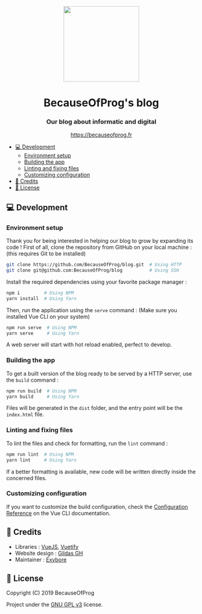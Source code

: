 <div align="center">
  <img src="https://cdn.becauseofprog.fr/v2/sites/becauseofprog.fr/assets/logos/bop.svg" width="200" />
  <h1>BecauseOfProg's blog</h1>
  <h3>Our blog about informatic and digital</h3>
  <a href="https://becauseofprog.fr">https://becauseofprog.fr</a>
</div>

- [💻 Development](#-development)
  - [Environment setup](#environment-setup)
  - [Building the app](#building-the-app)
  - [Linting and fixing files](#linting-and-fixing-files)
  - [Customizing configuration](#customizing-configuration)
- [📜 Credits](#-credits)
- [🔐 License](#-license)

## 💻 Development

### Environment setup

Thank you for being interested in helping our blog to grow by expanding its code !
First of all, clone the repository from GitHub on your local machine : (this requires Git to be installed)

```bash
git clone https://github.com/BecauseOfProg/blog.git  # Using HTTP
git clone git@github.com:BecauseOfProg/blog          # Using SSH
```

Install the required dependencies using your favorite package manager :

```bash
npm i         # Using NPM
yarn install  # Using Yarn
```

Then, run the application using the `serve` command : (Make sure you installed Vue CLI on your system)

```bash
npm run serve  # Using NPM
yarn serve     # Using Yarn
```

A web server will start with hot reload enabled, perfect to develop.

### Building the app

To get a built version of the blog ready to be served by a HTTP server, use the `build` command :

```bash
npm run build  # Using NPM
yarn build     # Using Yarn
```

Files will be generated in the `dist` folder, and the entry point will be the `index.html` file.

### Linting and fixing files

To lint the files and check for formatting, run the `lint` command :

```bash
npm run lint  # Using NPM
yarn lint     # Using Yarn
```

If a better formatting is available, new code will be written directly inside the concerned files.

### Customizing configuration

If you want to customize the build configuration, check the [Configuration Reference](https://cli.vuejs.org/config/) on the Vue CLI documentation.

## 📜 Credits

- Libraries : [VueJS](https://vuejs.org), [Vuetify](https://vuetifyjs.com)
- Website design : [Gildas GH](https://github.com/Gildas-GH)
- Maintainer : [Exybore](https://github.com/exybore)

## 🔐 License

Copyright (C) 2019  BecauseOfProg

Project under the [GNU GPL v3](./LICENSE) license.
